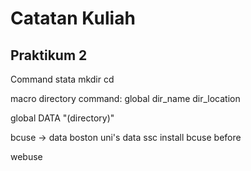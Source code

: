 Catatan Kuliah
===============

Praktikum 2
-----------
Command stata
mkdir
cd

macro directory 
command: global dir_name dir_location

global DATA "(directory)"

bcuse -> data 
boston uni's data
ssc install bcuse before

webuse
